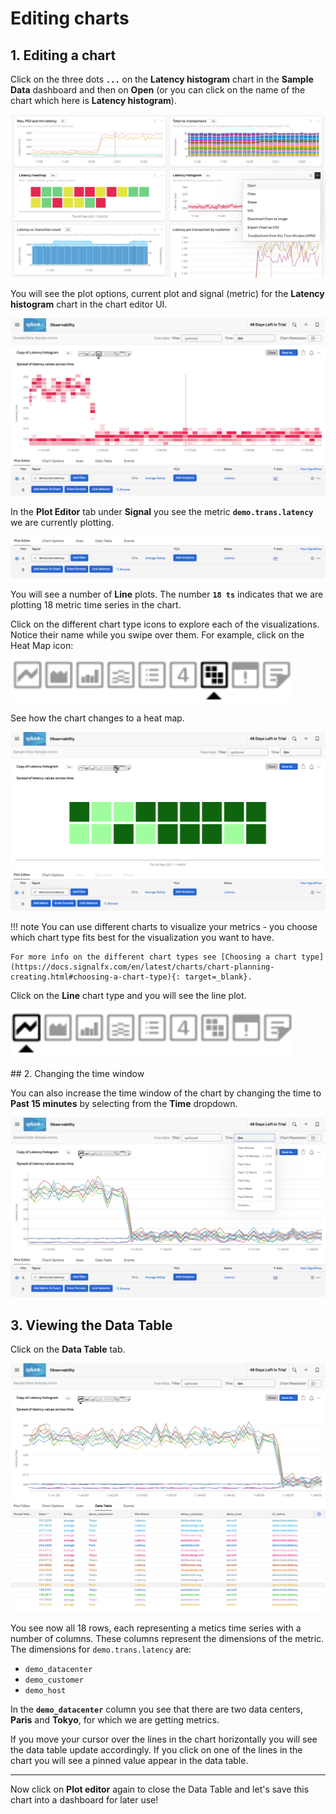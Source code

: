 # Editing charts

## 1. Editing a chart

Click on the three dots **`...`** on the **Latency histogram** chart in the **Sample Data** dashboard and then on **Open** (or you can click on the name of the chart which here is **Latency histogram**).

![Sample Charts](../images/dashboards/sample-charts.png)

You will see the plot options, current plot and signal (metric) for the **Latency histogram** chart in the chart editor UI.

![Latency Histogram](../images/dashboards/latency-histogram.png)

In the **Plot Editor** tab under **Signal** you see the metric **`demo.trans.latency`** we are currently plotting.

![Plot Editor](../images/dashboards/plot-editor.png)

You will see a number of **Line** plots. The number **`18 ts`** indicates that we are plotting 18 metric time series in the chart.

Click on the different chart type icons to explore each of the visualizations. Notice their name while you swipe over them. For example, click on the Heat Map icon:

![Chart Types](../images/dashboards/M-Editing-2.png)

See how the chart changes to a heat map.

![Change to Heatmap](../images/dashboards/change-to-heatmap.png)

!!! note
    You can use different charts to visualize your metrics - you choose which chart type fits best for the visualization you want to have.

    For more info on the different chart types see [Choosing a chart type](https://docs.signalfx.com/en/latest/charts/chart-planning-creating.html#choosing-a-chart-type){: target=_blank}.

Click on the **Line** chart type and you will see the line plot.

![Line Chart](../images/dashboards/M-Editing-3b.png)

## 2. Changing the time window

You can also increase the time window of the chart by changing the time to **Past 15 minutes** by selecting from the **Time** dropdown.

![Line Chart](../images/dashboards/line-chart.png)

## 3. Viewing the Data Table

Click on the **Data Table** tab.

![Data Table](../images/dashboards/data-table.png)

You see now all 18 rows, each representing a metics time series with a number of columns. These columns represent the dimensions of the metric. The dimensions for `demo.trans.latency` are:

- `demo_datacenter`
- `demo_customer`
- `demo_host`

In the **`demo_datacenter`** column you see that there are two data centers, **Paris** and **Tokyo**, for which we are getting metrics.

If you move your cursor over the lines in the chart horizontally you will see the data table update accordingly. If you click on one of the lines in the chart you will see a pinned value appear in the data table.

---

Now click on **Plot editor** again to close the Data Table and let's save this chart into a dashboard for later use!

